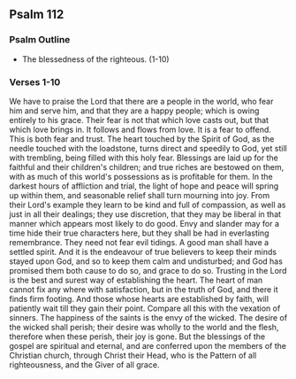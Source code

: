 ## Psalm 112

### Psalm Outline

- The blessedness of the righteous. (1-10)

### Verses 1-10

We have to praise the Lord that there are a people in the world, who fear him and serve him, and that they are a happy people; which is owing entirely to his grace. Their fear is not that which love casts out, but that which love brings in. It follows and flows from love. It is a fear to offend. This is both fear and trust. The heart touched by the Spirit of God, as the needle touched with the loadstone, turns direct and speedily to God, yet still with trembling, being filled with this holy fear. Blessings are laid up for the faithful and their children's children; and true riches are bestowed on them, with as much of this world's possessions as is profitable for them. In the darkest hours of affliction and trial, the light of hope and peace will spring up within them, and seasonable relief shall turn mourning into joy. From their Lord's example they learn to be kind and full of compassion, as well as just in all their dealings; they use discretion, that they may be liberal in that manner which appears most likely to do good. Envy and slander may for a time hide their true characters here, but they shall be had in everlasting remembrance. They need not fear evil tidings. A good man shall have a settled spirit. And it is the endeavour of true believers to keep their minds stayed upon God, and so to keep them calm and undisturbed; and God has promised them both cause to do so, and grace to do so. Trusting in the Lord is the best and surest way of establishing the heart. The heart of man cannot fix any where with satisfaction, but in the truth of God, and there it finds firm footing. And those whose hearts are established by faith, will patiently wait till they gain their point. Compare all this with the vexation of sinners. The happiness of the saints is the envy of the wicked. The desire of the wicked shall perish; their desire was wholly to the world and the flesh, therefore when these perish, their joy is gone. But the blessings of the gospel are spiritual and eternal, and are conferred upon the members of the Christian church, through Christ their Head, who is the Pattern of all righteousness, and the Giver of all grace.


